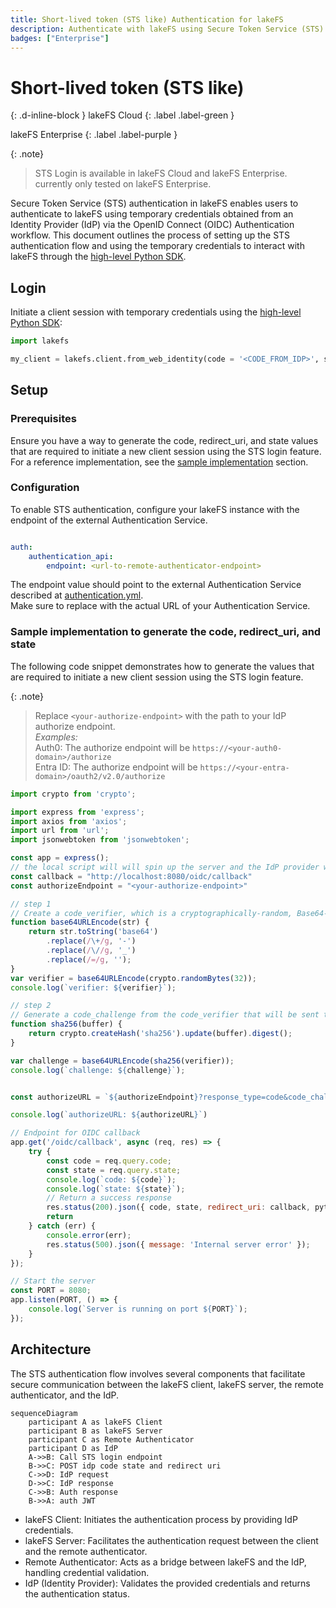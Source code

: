 ```yaml
---
title: Short-lived token (STS like) Authentication for lakeFS
description: Authenticate with lakeFS using Secure Token Service (STS) by leveraging a remote authenticator. This feature enables integration with Identity Providers (IdPs) for secure and efficient user authentication.
badges: ["Enterprise"]
---
```


# Short-lived token (STS like)
{: .d-inline-block }
lakeFS Cloud
{: .label .label-green }

lakeFS Enterprise
{: .label .label-purple }

{: .note}
> STS Login is available in lakeFS Cloud and lakeFS Enterprise. currently only tested on lakeFS Enterprise.

Secure Token Service (STS) authentication in lakeFS enables users to authenticate to lakeFS using temporary credentials obtained from an Identity Provider (IdP) via the OpenID Connect (OIDC) Authentication workflow.
This document outlines the process of setting up the STS authentication flow and using the temporary credentials to interact with lakeFS through the [high-level Python SDK](../integrations/python.md).



## Login

Initiate a client session with temporary credentials using the [high-level Python SDK](../integrations/python.md):

```python
import lakefs

my_client = lakefs.client.from_web_identity(code = '<CODE_FROM_IDP>', state = '<STATE_FROM_IDP>' , redirect_uri = '<URI_USED_FOR_REDIRECT_FROM_IDP>', ttl_seconds = 7200)
```

## Setup

### Prerequisites
Ensure you have a way to generate the code, redirect_uri, and state values that are required to initiate a new client session using the STS login feature.
For a reference implementation, see the [sample implementation](#sample-implementation-to-generate-the-code-redirect_uri-and-state) section.

### Configuration

To enable STS authentication, configure your lakeFS instance with the endpoint of the external Authentication Service.

```yaml

auth:
    authentication_api:
        endpoint: <url-to-remote-authenticator-endpoint>


```

The endpoint value should point to the external Authentication Service described at [authentication.yml](https://github.com/treeverse/lakeFS/blob/master/api/authentication.yml).    
Make sure to replace <url-to-remote-authenticator-endpoint> with the actual URL of your Authentication Service.


### Sample implementation to generate the code, redirect_uri, and state
The following code snippet demonstrates how to generate the values that are required to initiate a new client session using the STS login feature.

{: .note}
> Replace `<your-authorize-endpoint>` with the path to your IdP authorize endpoint.  
> *Examples:*  
> Auth0: The authorize endpoint will be `https://<your-auth0-domain>/authorize`  
> Entra ID: The authorize endpoint will be `https://<your-entra-domain>/oauth2/v2.0/authorize`

```javascript
import crypto from 'crypto';

import express from 'express';
import axios from 'axios';
import url from 'url';
import jsonwebtoken from 'jsonwebtoken';

const app = express();
// the local script will will spin up the server and the IdP provider will return to this endpoint the response.
const callback = "http://localhost:8080/oidc/callback"
const authorizeEndpoint = "<your-authorize-endpoint>"

// step 1 
// Create a code_verifier, which is a cryptographically-random, Base64-encoded key that will eventually be sent to Auth0 to request tokens.
function base64URLEncode(str) {
    return str.toString('base64')
        .replace(/\+/g, '-')
        .replace(/\//g, '_')
        .replace(/=/g, '');
}
var verifier = base64URLEncode(crypto.randomBytes(32));
console.log(`verifier: ${verifier}`);

// step 2 
// Generate a code_challenge from the code_verifier that will be sent to Auth0 to request an authorization_code.
function sha256(buffer) {
    return crypto.createHash('sha256').update(buffer).digest();
}

var challenge = base64URLEncode(sha256(verifier));
console.log(`challenge: ${challenge}`);


const authorizeURL = `${authorizeEndpoint}?response_type=code&code_challenge=${challenge}&code_challenge_method=S256&client_id=${auth0ClientId}&redirect_uri=${callback}&scope=openid&state=${verifier}`

console.log(`authorizeURL: ${authorizeURL}`)

// Endpoint for OIDC callback
app.get('/oidc/callback', async (req, res) => {
    try {
        const code = req.query.code;
        const state = req.query.state;
        console.log(`code: ${code}`);
        console.log(`state: ${state}`);
        // Return a success response
        res.status(200).json({ code, state, redirect_uri: callback, python-cmd: `lakefs.client.from_web_identity(code = ${code} redirect_uri = ${callback} state = ${state}, ttl_seconds = 7200) ` });
        return
    } catch (err) {
        console.error(err);
        res.status(500).json({ message: 'Internal server error' });
    }
});

// Start the server
const PORT = 8080;
app.listen(PORT, () => {
    console.log(`Server is running on port ${PORT}`);
});
```


## Architecture

The STS authentication flow involves several components that facilitate secure communication between the lakeFS client, lakeFS server, the remote authenticator, and the IdP.

```mermaid
sequenceDiagram
    participant A as lakeFS Client
    participant B as lakeFS Server
    participant C as Remote Authenticator
    participant D as IdP
    A->>B: Call STS login endpoint
    B->>C: POST idp code state and redirect uri
    C->>D: IdP request
    D->>C: IdP response
    C->>B: Auth response
    B->>A: auth JWT
```
- lakeFS Client: Initiates the authentication process by providing IdP credentials.
- lakeFS Server: Facilitates the authentication request between the client and the remote authenticator.
- Remote Authenticator: Acts as a bridge between lakeFS and the IdP, handling credential validation.
- IdP (Identity Provider): Validates the provided credentials and returns the authentication status.

